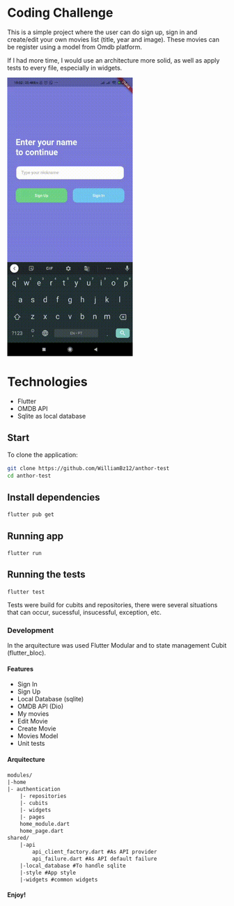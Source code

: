 # Coding Challenge

This is a simple project where the user can do sign up, sign in and create/edit your own movies list (title, year and image).
These movies can be register using a model from Omdb platform.

If I had more time, I would use an architecture more solid, as well as apply tests to every file, especially in widgets.

![](gifs/sign_up.gif)


# Technologies
- Flutter
- OMDB API
- Sqlite as local database

## Start

To clone the application:
``` bash
git clone https://github.com/WilliamBz12/anthor-test
cd anthor-test
```

## Install dependencies
`flutter pub get`


## Running app
`flutter run`

## Running the tests
`flutter test`

Tests were build for cubits and repositories, there were several situations that can occur, sucessful, insucessful, exception, etc.

### Development

In the arquitecture was used Flutter Modular and to state management Cubit (flutter_bloc).

#### Features
- Sign In
- Sign Up
- Local Database (sqlite)
- OMDB API (Dio)
- My movies
- Edit Movie
- Create Movie
- Movies Model
- Unit tests

#### Arquitecture
```
modules/
|-home
|- authentication
	|- repositories
	|- cubits
	|- widgets
	|- pages
	home_module.dart
	home_page.dart
shared/
	|-api
		api_client_factory.dart #As API provider
		api_failure.dart #As API default failure
	|-local_database #To handle sqlite
	|-style #App style
	|-widgets #common widgets
```

#### Enjoy!